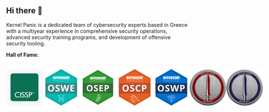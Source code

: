 ## Hi there 👋

Kernel Panic is a dedicated team of cybersecurity experts based in Greece with a multiyear experience in comprehensive security operations, advanced security training programs, and development of offensive security tooling.


<b>Hall of Fame:</b><br /><br />

<div style="display: flex; justify-content: space-between;">
    <img src="/profile/Pictures/cispp-logo.png" alt="CISSP" width="100" height="100" />
    <img src="/profile/Pictures/oswe-logo.png" alt="OSWE" width="100" height="100" />
    <img src="/profile/Pictures/osep-logo.png" alt="OSEP" width="100" height="100" />
    <img src="/profile/Pictures/oscp-logo.png" alt="OSCP" width="100" height="100" />
    <img src="/profile/Pictures/oswp-logo.png" alt="OSWP" width="100" height="100" />
    <img src="/profile/Pictures/crto-logo.png" alt="CRTO" width="100" height="100" />
    <img src="/profile/Pictures/crtl-logo.png" alt="CRTL" width="100" height="100" />
</div>


